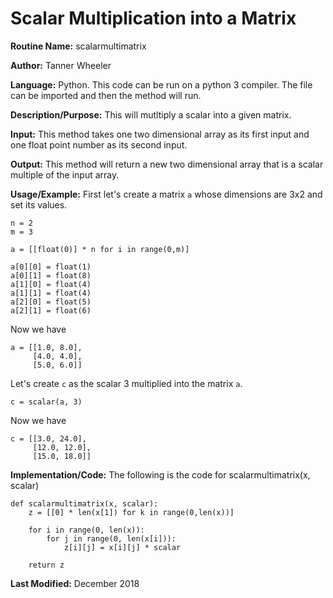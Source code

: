 #  Scalar Multiplication into a Matrix

**Routine Name:** scalarmultimatrix

**Author:** Tanner Wheeler

**Language:** Python. This code can be run on a python 3 compiler. The file can be imported and then the method will run.

**Description/Purpose:** This will mutltiply a scalar into a given matrix.

**Input:** This method takes one two dimensional array as its first input and one float point number as its second input.

**Output:** This method will return a new two dimensional array that is a scalar multiple of the input array.

**Usage/Example:** 
First let's create a matrix `a` whose dimensions are 3x2 and set its values.
```
n = 2
m = 3

a = [[float(0)] * n for i in range(0,m)]

a[0][0] = float(1)
a[0][1] = float(8)
a[1][0] = float(4)
a[1][1] = float(4)
a[2][0] = float(5)
a[2][1] = float(6)
```
Now we have 
```
a = [[1.0, 8.0], 
     [4.0, 4.0], 
     [5.0, 6.0]]
```
Let's create `c` as the scalar 3 multiplied into the matrix `a`.
```
c = scalar(a, 3)
```
Now we have
```
c = [[3.0, 24.0], 
     [12.0, 12.0],
     [15.0, 18.0]]
```


**Implementation/Code:** The following is the code for scalarmultimatrix(x, scalar)
```
def scalarmultimatrix(x, scalar):
    z = [[0] * len(x[1]) for k in range(0,len(x))]

    for i in range(0, len(x)):
        for j in range(0, len(x[i])):
            z[i][j] = x[i][j] * scalar
            
    return z
```

**Last Modified:** December 2018
